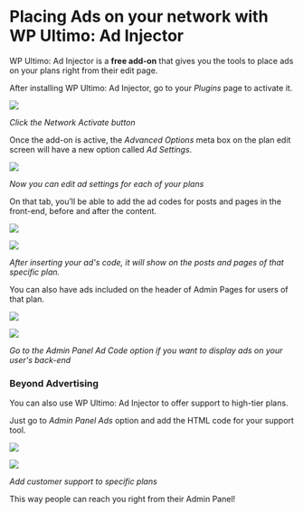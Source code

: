 # Placing Ads on your network with WP Ultimo: Ad Injector

WP Ultimo: Ad Injector is a **free add-on** that gives you the tools to place ads on your plans right from their edit page.

After installing WP Ultimo: Ad Injector, go to your _Plugins_ page to activate it.

![](https://wp-ultimo-space.fra1.cdn.digitaloceanspaces.com/hs-file-KgDegqpbeb.png)

_Click the Network Activate button_

Once the add-on is active, the _Advanced Options_ meta box on the plan edit screen will have a new option called _Ad Settings_.

![](https://wp-ultimo-space.fra1.cdn.digitaloceanspaces.com/hs-file-DA7Z84yQTu.png)

_Now you can edit ad settings for each of your plans_

On that tab, you’ll be able to add the ad codes for posts and pages in the front-end, before and after the content.

![](https://wp-ultimo-space.fra1.cdn.digitaloceanspaces.com/hs-file-Rw9wObGUEN.png)

![](https://wp-ultimo-space.fra1.cdn.digitaloceanspaces.com/hs-file-1TKkWh8qoF.png)

_After inserting your ad's code, it will show on the posts and pages of that specific plan._

You can also have ads included on the header of Admin Pages for users of that plan.

![](https://wp-ultimo-space.fra1.cdn.digitaloceanspaces.com/hs-file-kdpwvfMgTp.png)

![](https://wp-ultimo-space.fra1.cdn.digitaloceanspaces.com/hs-file-1CPGJZn3km.png)

_Go to the Admin Panel Ad Code option if you want to display ads on your user's back-end_

### Beyond Advertising

You can also use WP Ultimo: Ad Injector to offer support to high-tier plans.

Just go to _Admin Panel Ads_ option and add the HTML code for your support tool.

![](https://wp-ultimo-space.fra1.cdn.digitaloceanspaces.com/hs-file-hnOhLc8s8i.png)

![](https://wp-ultimo-space.fra1.cdn.digitaloceanspaces.com/hs-file-09wylykj5l.png)

_Add customer support to specific plans_

This way people can reach you right from their Admin Panel!

